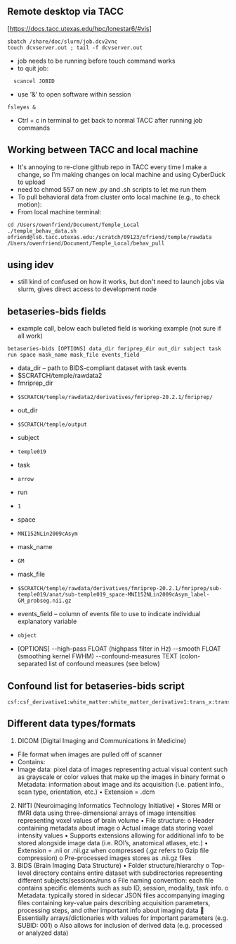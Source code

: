 ## Remote desktop via TACC
[https://docs.tacc.utexas.edu/hpc/lonestar6/#vis]
```
sbatch /share/doc/slurm/job.dcv2vnc
touch dcvserver.out ; tail -f dcvserver.out
```
* job needs to be running before touch command works
* to quit job:
```
  scancel JOBID
```
* use '&' to open software within session
```
fsleyes &
```
* Ctrl + c in terminal to get back to normal TACC after running job commands


## Working between TACC and local machine
* It's annoying to re-clone github repo in TACC every time I make a change, so I'm making changes on local machine and using CyberDuck to upload
*   need to chmod 557 on new .py and .sh scripts to let me run them
* To pull behavioral data from cluster onto local machine (e.g., to check motion):
*   From local machine terminal:
```
cd /Users/owenfriend/Document/Temple_Local
./temple_behav_data.sh ofriend@ls6.tacc.utexas.edu:/scratch/09123/ofriend/temple/rawdata /Users/owenfriend/Document/Temple_Local/behav_pull
```

## using idev
* still kind of confused on how it works, but don't need to launch jobs via slurm, gives direct access to development node

## betaseries-bids fields
* example call, below each bulleted field is working example (not sure if all work)
```
betaseries-bids [OPTIONS] data_dir fmriprep_dir out_dir subject task run space mask_name mask_file events_field
```
* data_dir – path to BIDS-compliant dataset with task events
*   $SCRATCH/temple/rawdata2
*	fmriprep_dir
*	  $SCRATCH/temple/rawdata2/derivatives/fmriprep-20.2.1/fmriprep/
*	out_dir
*	  $SCRATCH/temple/output
*	subject
*	  temple019
*	task
*	  arrow
*	run
*	  1
*	space
*	  MNI152NLin2009cAsym
*	mask_name
*	  GM
*	mask_file
*	  $SCRATCH/temple/rawdata/derivatives/fmriprep-20.2.1/fmriprep/sub-temple019/anat/sub-temple019_space-MNI152NLin2009cAsym_label-GM_probseg.nii.gz
*	events_field – column of events file to use to indicate individual explanatory variable
*	  object

* [OPTIONS]
--high-pass FLOAT (highpass filter in Hz)
--smooth FLOAT (smoothing kernel FWHM)
--confound-measures TEXT (colon-separated list of confound measures (see below)


## Confound list for betaseries-bids script
```
csf:csf_derivative1:white_matter:white_matter_derivative1:trans_x:trans_x_derivative1:trans_y:trans_y_derivative1:trans_z:trans_z_derivative1:rot_x:rot_x_derivative1:rot_y:rot_y_derivative1:rot_z:rot_z_derivative1
```

## Different data types/formats
1. DICOM (Digital Imaging and Communications in Medicine)
*  File format when images are pulled off of scanner
*  Contains:
*   Image data: pixel data of images representing actual visual content such as grayscale or color values that make up the images in binary format
o	  Metadata: information about image and its acquisition (i.e. patient info., scan type, orientation, etc.)
•	Extension = .dcm
2. NIfTI (Neuroimaging Informatics Technology Initiative)
•	Stores MRI or fMRI data using three-dimensional arrays of image intensities representing voxel values of brain volume
•	File structure:
o	  Header containing metadata about image
o	  Actual image data storing voxel intensity values
•	Supports extensions allowing for additional info to be stored alongside image data (i.e. ROI’s, anatomical atlases, etc.)
•	Extension = .nii or .nii.gz when compressed (.gz refers to Gzip file compression)
o	  Pre-processed images stores as .nii.gz files
3. BIDS (Brain Imaging Data Structure)
•	Folder structure/hierarchy
o	  Top-level directory contains entire dataset with subdirectories representing different subjects/sessions/runs
o	  File naming convention: each file contains specific elements such as sub ID, session, modality, task info.
o	  Metadata: typically stored in sidecar JSON files accompanying imaging files containing key-value pairs describing acquisition parameters, processing steps, and other important info about imaging data
	  Essentially arrays/dictionaries with values for important parameters (e.g. SUBID: 001)
o	Also allows for inclusion of derived data (e.g. processed or analyzed data)
